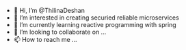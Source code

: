 - 👋 Hi, I’m @ThilinaDeshan
- 👀 I’m interested in creating securied reliable microservices 
- 🌱 I’m currently learning reactive programming with spring
- 💞️ I’m looking to collaborate on ...
- 📫 How to reach me ...

<!---
ThilinaDeshan/ThilinaDeshan is a ✨ special ✨ repository because its `README.md` (this file) appears on your GitHub profile.
You can click the Preview link to take a look at your changes.
--->
